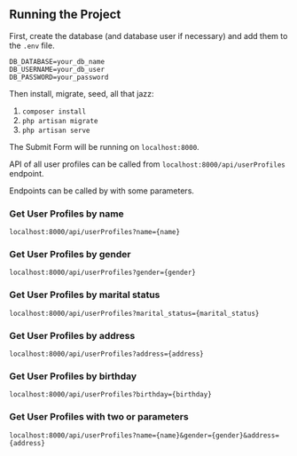 ## Running the Project

First, create the database (and database user if necessary) and add them to the `.env` file.

```
DB_DATABASE=your_db_name
DB_USERNAME=your_db_user
DB_PASSWORD=your_password
```

Then install, migrate, seed, all that jazz:

1. `composer install`
2. `php artisan migrate`
3. `php artisan serve`

The Submit Form will be running on `localhost:8000`.

API of all user profiles can be called from `localhost:8000/api/userProfiles` endpoint.

Endpoints can be called by with some parameters.

### Get User Profiles by name
`localhost:8000/api/userProfiles?name={name}`

### Get User Profiles by gender
`localhost:8000/api/userProfiles?gender={gender}`

### Get User Profiles by marital status
`localhost:8000/api/userProfiles?marital_status={marital_status}`

### Get User Profiles by address
`localhost:8000/api/userProfiles?address={address}`

### Get User Profiles by birthday
`localhost:8000/api/userProfiles?birthday={birthday}`

### Get User Profiles with two or parameters
`localhost:8000/api/userProfiles?name={name}&gender={gender}&address={address}`